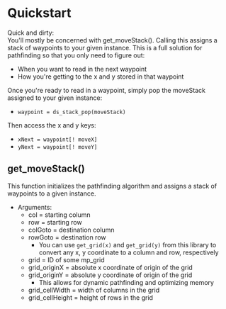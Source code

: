 # Quickstart
Quick and dirty:  
You'll mostly be concerned with get_moveStack(). Calling this assigns a stack of waypoints to your given instance. This is a full solution for pathfinding so that you only need to figure out:
- When you want to read in the next waypoint
- How you're getting to the x and y stored in that waypoint

Once you're ready to read in a waypoint, simply pop the moveStack assigned to your given instance:  
- `waypoint = ds_stack_pop(moveStack)` 

Then access the x and y keys:  
- `xNext = waypoint[! moveX]`  
- `yNext = waypoint[! moveY]`  

## get_moveStack()
This function initializes the pathfinding algorithm and assigns a stack of waypoints to a given instance.

- Arguments:  
  - col = starting column  
  - row = starting row  
  - colGoto = destination column  
  - rowGoto = destination row  
      - You can use `get_grid(x)` and `get_grid(y)` from this library to convert any x, y coordinate to a column and row, respectively
  - grid = ID of some mp_grid  
  - grid_originX = absolute x coordinate of origin of the grid  
  - grid_originY = absolute y coordinate of origin of the grid
      - This allows for dynamic pathfinding and optimizing memory
  - grid_cellWidth = width of columns in the grid  
  - grid_cellHeight = height of rows in the grid  
